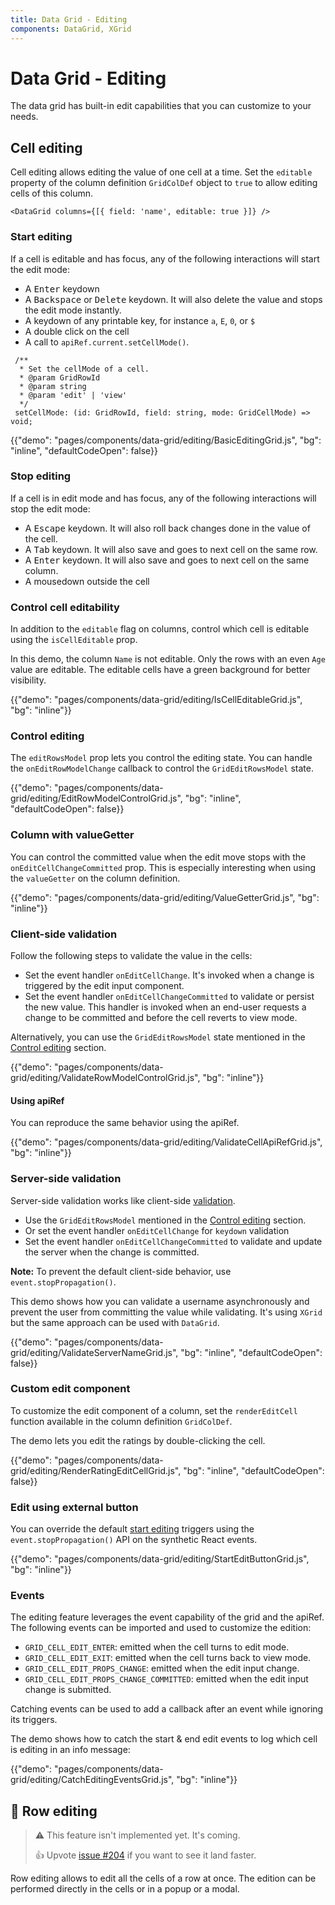 ```yaml
---
title: Data Grid - Editing
components: DataGrid, XGrid
---
```


# Data Grid - Editing

<p class="description">The data grid has built-in edit capabilities that you can customize to your needs.</p>

## Cell editing

Cell editing allows editing the value of one cell at a time.
Set the `editable` property of the column definition `GridColDef` object to `true` to allow editing cells of this column.

```tsx
<DataGrid columns={[{ field: 'name', editable: true }]} />
```

### Start editing

If a cell is editable and has focus, any of the following interactions will start the edit mode:

- A <kbd class="key">Enter</kbd> keydown
- A <kbd class="key">Backspace</kbd> or <kbd class="key">Delete</kbd> keydown. It will also delete the value and stops the edit mode instantly.
- A keydown of any printable key, for instance `a`, `E`, `0`, or `$`
- A double click on the cell
- A call to `apiRef.current.setCellMode()`.

```tsx
 /**
  * Set the cellMode of a cell.
  * @param GridRowId
  * @param string
  * @param 'edit' | 'view'
  */
 setCellMode: (id: GridRowId, field: string, mode: GridCellMode) => void;
```

{{"demo": "pages/components/data-grid/editing/BasicEditingGrid.js", "bg": "inline", "defaultCodeOpen": false}}

### Stop editing

If a cell is in edit mode and has focus, any of the following interactions will stop the edit mode:

- A <kbd class="key">Escape</kbd> keydown. It will also roll back changes done in the value of the cell.
- A <kbd class="key">Tab</kbd> keydown. It will also save and goes to next cell on the same row.
- A <kbd class="key">Enter</kbd> keydown. It will also save and goes to next cell on the same column.
- A mousedown outside the cell

### Control cell editability

In addition to the `editable` flag on columns, control which cell is editable using the `isCellEditable` prop.

In this demo, the column `Name` is not editable. Only the rows with an even `Age` value are editable.
The editable cells have a green background for better visibility.

{{"demo": "pages/components/data-grid/editing/IsCellEditableGrid.js", "bg": "inline"}}

### Control editing

The `editRowsModel` prop lets you control the editing state.
You can handle the `onEditRowModelChange` callback to control the `GridEditRowsModel` state.

{{"demo": "pages/components/data-grid/editing/EditRowModelControlGrid.js", "bg": "inline", "defaultCodeOpen": false}}

### Column with valueGetter

You can control the committed value when the edit move stops with the `onEditCellChangeCommitted` prop.
This is especially interesting when using the `valueGetter` on the column definition.

{{"demo": "pages/components/data-grid/editing/ValueGetterGrid.js", "bg": "inline"}}

### Client-side validation

Follow the following steps to validate the value in the cells:

- Set the event handler `onEditCellChange`. It's invoked when a change is triggered by the edit input component.
- Set the event handler `onEditCellChangeCommitted` to validate or persist the new value. This handler is invoked when an end-user requests a change to be committed and before the cell reverts to view mode.

Alternatively, you can use the `GridEditRowsModel` state mentioned in the [Control editing](#control-editing) section.

{{"demo": "pages/components/data-grid/editing/ValidateRowModelControlGrid.js", "bg": "inline"}}

#### Using apiRef [<span class="pro"></span>](https://material-ui.com/store/items/material-ui-pro/)

You can reproduce the same behavior using the apiRef.

{{"demo": "pages/components/data-grid/editing/ValidateCellApiRefGrid.js", "bg": "inline"}}

### Server-side validation

Server-side validation works like client-side [validation](#validation).

- Use the `GridEditRowsModel` mentioned in the [Control editing](#control-editing) section.
- Or set the event handler `onEditCellChange` for `keydown` validation
- Set the event handler `onEditCellChangeCommitted` to validate and update the server when the change is committed.

**Note:** To prevent the default client-side behavior, use `event.stopPropagation()`.

This demo shows how you can validate a username asynchronously and prevent the user from committing the value while validating.
It's using `XGrid` but the same approach can be used with `DataGrid`.

{{"demo": "pages/components/data-grid/editing/ValidateServerNameGrid.js", "bg": "inline", "defaultCodeOpen": false}}

### Custom edit component

To customize the edit component of a column, set the `renderEditCell` function available in the column definition `GridColDef`.

The demo lets you edit the ratings by double-clicking the cell.

{{"demo": "pages/components/data-grid/editing/RenderRatingEditCellGrid.js", "bg": "inline", "defaultCodeOpen": false}}

### Edit using external button [<span class="pro"></span>](https://material-ui.com/store/items/material-ui-pro/)

You can override the default [start editing](#start-editing) triggers using the `event.stopPropagation()` API on the synthetic React events.

{{"demo": "pages/components/data-grid/editing/StartEditButtonGrid.js", "bg": "inline"}}

### Events [<span class="pro"></span>](https://material-ui.com/store/items/material-ui-pro/)

The editing feature leverages the event capability of the grid and the apiRef.
The following events can be imported and used to customize the edition:

- `GRID_CELL_EDIT_ENTER`: emitted when the cell turns to edit mode.
- `GRID_CELL_EDIT_EXIT`: emitted when the cell turns back to view mode.
- `GRID_CELL_EDIT_PROPS_CHANGE`: emitted when the edit input change.
- `GRID_CELL_EDIT_PROPS_CHANGE_COMMITTED`: emitted when the edit input change is submitted.

Catching events can be used to add a callback after an event while ignoring its triggers.

The demo shows how to catch the start & end edit events to log which cell is editing in an info message:

{{"demo": "pages/components/data-grid/editing/CatchEditingEventsGrid.js", "bg": "inline"}}

## 🚧 Row editing

> ⚠️ This feature isn't implemented yet. It's coming.
>
> 👍 Upvote [issue #204](https://github.com/mui-org/material-ui-x/issues/204) if you want to see it land faster.

Row editing allows to edit all the cells of a row at once.
The edition can be performed directly in the cells or in a popup or a modal.
